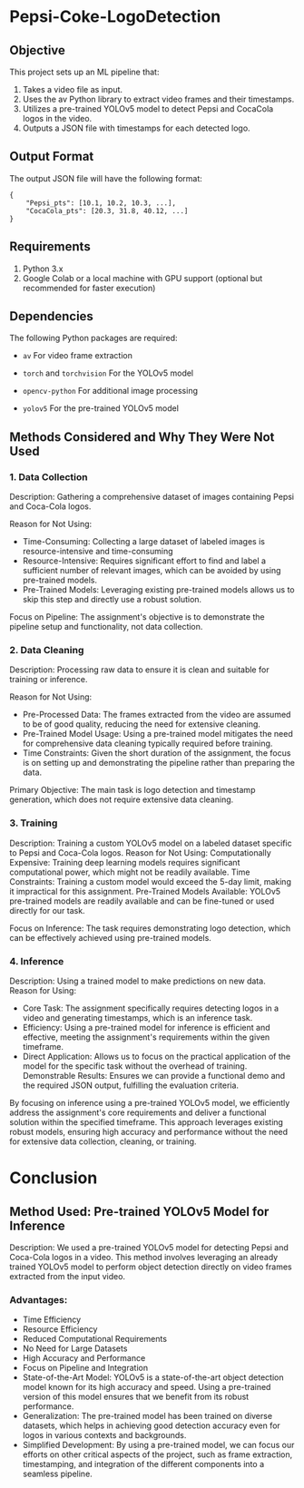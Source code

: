 # Pepsi-Coke-LogoDetection

## Objective
This project sets up an ML pipeline that:
1. Takes a video file as input.
2.  Uses the av Python library to extract video frames and their timestamps.
3. Utilizes a pre-trained YOLOv5 model to detect Pepsi and CocaCola logos in the video.
4. Outputs a JSON file with timestamps for each detected logo.

## Output Format
The output JSON file will have the following format:
```
{
    "Pepsi_pts": [10.1, 10.2, 10.3, ...],
    "CocaCola_pts": [20.3, 31.8, 40.12, ...]
}
```

## Requirements
1. Python 3.x
2. Google Colab or a local machine with GPU support (optional but recommended for faster execution)


## Dependencies
The following Python packages are required:

- ```av``` For video frame extraction
  
- ```torch``` and ```torchvision``` For the YOLOv5 model
  
- ```opencv-python``` For additional image processing

- ```yolov5``` For the pre-trained YOLOv5 model



## Methods Considered and Why They Were Not Used

### 1. Data Collection

Description: Gathering a comprehensive dataset of images containing Pepsi and Coca-Cola logos.

Reason for Not Using: 
- Time-Consuming: Collecting a large dataset of labeled images is resource-intensive and time-consuming
- Resource-Intensive: Requires significant effort to find and label a sufficient number of relevant images, which can be avoided by using pre-trained models.
- Pre-Trained Models: Leveraging existing pre-trained models allows us to skip this step and directly use a robust solution.

Focus on Pipeline: The assignment's objective is to demonstrate the pipeline setup and functionality, not data collection.

### 2. Data Cleaning
Description: Processing raw data to ensure it is clean and suitable for training or inference.

Reason for Not Using:
- Pre-Processed Data: The frames extracted from the video are assumed to be of good quality, reducing the need for extensive cleaning.
- Pre-Trained Model Usage: Using a pre-trained model mitigates the need for comprehensive data cleaning typically required before training.
- Time Constraints: Given the short duration of the assignment, the focus is on setting up and demonstrating the pipeline rather than preparing the data.
  
Primary Objective: The main task is logo detection and timestamp generation, which does not require extensive data cleaning.

### 3. Training
Description: Training a custom YOLOv5 model on a labeled dataset specific to Pepsi and Coca-Cola logos.
Reason for Not Using:
Computationally Expensive: Training deep learning models requires significant computational power, which might not be readily available.
Time Constraints: Training a custom model would exceed the 5-day limit, making it impractical for this assignment.
Pre-Trained Models Available: YOLOv5 pre-trained models are readily available and can be fine-tuned or used directly for our task.

Focus on Inference: The task requires demonstrating logo detection, which can be effectively achieved using pre-trained models.

### 4. Inference
Description: Using a trained model to make predictions on new data.
Reason for Using:
- Core Task: The assignment specifically requires detecting logos in a video and generating timestamps, which is an inference task.
- Efficiency: Using a pre-trained model for inference is efficient and effective, meeting the assignment's requirements within the given timeframe.
- Direct Application: Allows us to focus on the practical application of the model for the specific task without the overhead of training.
Demonstrable Results: Ensures we can provide a functional demo and the required JSON output, fulfilling the evaluation criteria.

By focusing on inference using a pre-trained YOLOv5 model, we efficiently address the assignment's core requirements and deliver a functional solution within the specified timeframe. This approach leverages existing robust models, ensuring high accuracy and performance without the need for extensive data collection, cleaning, or training.


# Conclusion
## Method Used: Pre-trained YOLOv5 Model for Inference
Description: We used a pre-trained YOLOv5 model for detecting Pepsi and Coca-Cola logos in a video. This method involves leveraging an already trained YOLOv5 model to perform object detection directly on video frames extracted from the input video.


### Advantages:

- Time Efficiency
- Resource Efficiency
- Reduced Computational Requirements
- No Need for Large Datasets
- High Accuracy and Performance
- Focus on Pipeline and Integration
- State-of-the-Art Model: YOLOv5 is a state-of-the-art object detection model known for its high accuracy and speed. Using a pre-trained version of this model ensures that we benefit from its robust performance.
- Generalization: The pre-trained model has been trained on diverse datasets, which helps in achieving good detection accuracy even for logos in various contexts and backgrounds.
- Simplified Development: By using a pre-trained model, we can focus our efforts on other critical aspects of the project, such as frame extraction, timestamping, and integration of the different components into a seamless pipeline.
